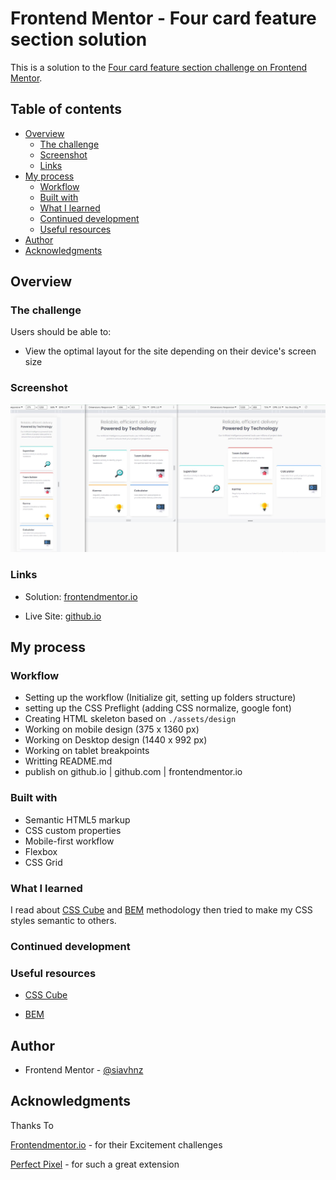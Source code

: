 # Frontend Mentor - Four card feature section solution

This is a solution to the [Four card feature section challenge on Frontend Mentor](https://www.frontendmentor.io/challenges/four-card-feature-section-weK1eFYK).

## Table of contents

- [Overview](#overview)
  - [The challenge](#the-challenge)
  - [Screenshot](#screenshot)
  - [Links](#links)
- [My process](#my-process)
  - [Workflow](#workflow)
  - [Built with](#built-with)
  - [What I learned](#what-i-learned)
  - [Continued development](#continued-development)
  - [Useful resources](#useful-resources)
- [Author](#author)
- [Acknowledgments](#acknowledgments)

## Overview

### The challenge

Users should be able to:

- View the optimal layout for the site depending on their device's screen size

### Screenshot

![screenshot](./assets/images/screenshot.JPG)

### Links

- Solution: [frontendmentor.io](https://your-solution-url.com)

- Live Site: [github.io](https://siavhnz.github.io/frontendmentor/11.four-card-feature/index.html)

## My process

### Workflow
- Setting up the workflow (Initialize git, setting up folders structure)
- setting up the CSS Preflight (adding CSS normalize, google font)
- Creating HTML skeleton based on `./assets/design`
- Working on mobile design (375 x 1360 px)
- Working on Desktop design (1440 x 992 px)
- Working on tablet breakpoints
- Writting README.md
- publish on github.io | github.com | frontendmentor.io

### Built with

- Semantic HTML5 markup
- CSS custom properties
- Mobile-first workflow
- Flexbox
- CSS Grid

### What I learned

I read about [CSS Cube](https://cube.fyi/) and [BEM](http://getbem.com/) methodology then tried to
make my CSS styles semantic to others.


### Continued development


### Useful resources
- [CSS Cube](https://cube.fyi/)

- [BEM](http://getbem.com/)


## Author

- Frontend Mentor - [@siavhnz](https://www.frontendmentor.io/profile/siavhnz)


## Acknowledgments

Thanks To

[Frontendmentor.io](https://www.frontendmentor.io/challenges) - for their Excitement challenges  

[Perfect Pixel](https://chrome.google.com/webstore/detail/perfectpixel-by-welldonec/dkaagdgjmgdmbnecmcefdhjekcoceebi?hl=en) - for such a great extension

